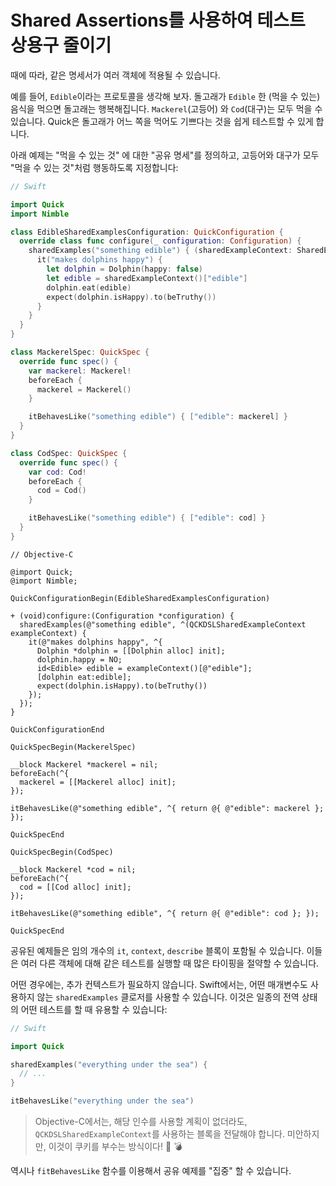 # Shared Assertions를 사용하여 테스트 상용구 줄이기

때에 따라, 같은 명세서가 여러 객체에 적용될 수 있습니다.

예를 들어, `Edible`이라는 프로토콜을 생각해 보자. 돌고래가 `Edible` 한 (먹을 수 있는) 음식을 먹으면 돌고래는 행복해집니다. `Mackerel`(고등어) 와
`Cod`(대구)는 모두 먹을 수 있습니다. Quick은 돌고래가 어느 쪽을 먹어도 기쁘다는 것을 쉽게 테스트할 수 있게 합니다. 

아래 예제는 "먹을 수 있는 것" 에 대한 "공유 명세"를 정의하고, 고등어와 대구가 모두 "먹을 수 있는 것"처럼 행동하도록 지정합니다:

```swift
// Swift

import Quick
import Nimble

class EdibleSharedExamplesConfiguration: QuickConfiguration {
  override class func configure(_ configuration: Configuration) {
    sharedExamples("something edible") { (sharedExampleContext: SharedExampleContext) in
      it("makes dolphins happy") {
        let dolphin = Dolphin(happy: false)
        let edible = sharedExampleContext()["edible"]
        dolphin.eat(edible)
        expect(dolphin.isHappy).to(beTruthy())
      }
    }
  }
}

class MackerelSpec: QuickSpec {
  override func spec() {
    var mackerel: Mackerel!
    beforeEach {
      mackerel = Mackerel()
    }

    itBehavesLike("something edible") { ["edible": mackerel] }
  }
}

class CodSpec: QuickSpec {
  override func spec() {
    var cod: Cod!
    beforeEach {
      cod = Cod()
    }

    itBehavesLike("something edible") { ["edible": cod] }
  }
}
```

```objc
// Objective-C

@import Quick;
@import Nimble;

QuickConfigurationBegin(EdibleSharedExamplesConfiguration)

+ (void)configure:(Configuration *configuration) {
  sharedExamples(@"something edible", ^(QCKDSLSharedExampleContext exampleContext) {
    it(@"makes dolphins happy", ^{
      Dolphin *dolphin = [[Dolphin alloc] init];
      dolphin.happy = NO;
      id<Edible> edible = exampleContext()[@"edible"];
      [dolphin eat:edible];
      expect(dolphin.isHappy).to(beTruthy())
    });
  });
}

QuickConfigurationEnd

QuickSpecBegin(MackerelSpec)

__block Mackerel *mackerel = nil;
beforeEach(^{
  mackerel = [[Mackerel alloc] init];
});

itBehavesLike(@"something edible", ^{ return @{ @"edible": mackerel }; });

QuickSpecEnd

QuickSpecBegin(CodSpec)

__block Mackerel *cod = nil;
beforeEach(^{
  cod = [[Cod alloc] init];
});

itBehavesLike(@"something edible", ^{ return @{ @"edible": cod }; });

QuickSpecEnd
```

공유된 예제들은 임의 개수의 `it`, `context`, `describe` 블록이 포함될 수 있습니다. 이들은 여러 다른 객체에 대해 같은 테스트를 실행할 때 많은 타이핑을 절약할 수 있습니다.

어떤 경우에는, 추가 컨텍스트가 필요하지 않습니다. Swift에서는, 어떤 매개변수도 사용하지 않는 `sharedExamples` 클로저를 사용할 수 있습니다. 이것은 일종의 전역 상태의 어떤 테스트를 할 때 유용할 수 있습니다:

```swift
// Swift

import Quick

sharedExamples("everything under the sea") {
  // ...
}

itBehavesLike("everything under the sea")
```

> Objective-C에서는, 해당 인수를 사용할 계획이 없더라도,  `QCKDSLSharedExampleContext`를 사용하는 블록을 전달해야 합니다. 미안하지만, 이것이 쿠키를 부수는 방식이다!
>   :cookie: :bomb:

역시나 `fitBehavesLike` 함수를 이용해서 공유 예제를 "집중" 할 수 있습니다.

